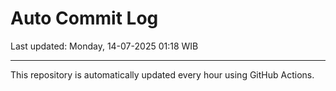 # Auto Commit Log

Last updated: Monday, 14-07-2025 01:18 WIB

---

This repository is automatically updated every hour using GitHub Actions.
